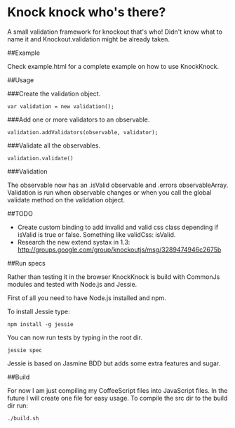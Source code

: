 # Knock knock who's there?

A small validation framework for knockout that's who! Didn't know what to name it and Knockout.validation might be already taken.


##Example

Check example.html for a complete example on how to use KnockKnock.


##Usage

###Create the validation object.
  
    var validation = new validation();

###Add one or more validators to an observable.

    validation.addValidators(observable, validator);

###Validate all the observables.

    validation.validate()

###Validation

The observable now has an .isValid observable and .errors observableArray. Validation is run when observable changes or when you call the global validate method on the validation object.


##TODO

 - Create custom binding to add invalid and valid css class depending if isValid is true or false. Something like validCss: isValid.
 - Research the new extend systax in 1.3: http://groups.google.com/group/knockoutjs/msg/3289474946c2675b 

##Run specs

Rather than testing it in the browser KnockKnock  is build with CommonJs modules and tested with Node.js and Jessie. 

First of all you need to have Node.js installed and npm. 

To install Jessie type:

    npm install -g jessie


You can now run tests by typing in the root dir.

    jessie spec 

Jessie is based on Jasmine BDD but adds some extra features and sugar.

##Build 

For now I am just compiling my CoffeeScript files into JavaScript files. In the future I will create one file for easy usage. To compile the src dir to the build dir run:

    ./build.sh


